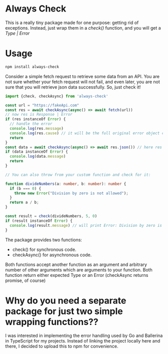 # Always Check

This is a really tiny package made for one purpose: getting rid of exceptions.
Instead, just wrap them in a *check()* function, and you will get a *Type | Error*

# Usage
```bash
npm install always-check
```
Consider a simple fetch request to retrieve some data from an API. You are not sure whether your fetch request will not fail, and even later, you are not sure that you will retrieve json data successfully. So, just check it!

```typescript
import {check, checkAsync} from 'always-check'

const url = "https://fakeApi.com"
const res = await checkAsync(async() => await fetch(url))
// now res is Response | Error
if (res instanceOf Error) {
  // handle the error
  console.log(res.message)
  console.log(res.cause) // it will be the full original error object caught in the catch clause
  return
}
const data = await checkAsync(async() => await res.json()) // here res is Response for sure since we checked for the error
if (data instanceOf Error) {
  console.log(data.message)
  return
}

// You can also throw from your custom function and check for it:

function divideNumbers(a: number, b: number): number {
  if (b === 0) {
    throw new Error("Division by zero is not allowed");
  }
  return a / b;
}

const result = check(divideNumbers, 5, 0)
if (result instanceOf Error) {
  console.log(result.message) // will print Error: Division by zero is not allowed
}
```

The package provides two functions:
  - check() for synchronous code.
  - checkAsync() for asynchronous code.

Both functions accept another function as an argument and arbitrary number of other arguments which are arguments to your function.
Both function return either expected Type or an Error (checkAsync returns promise, of course)

# Why do you need a separate package for just two simple wrapping functions??
I was interested in implementing the error handling used by Go and Ballerina in TypeScript for my projects.
Instead of linking the project locally here and there, I decided to upload this to npm for convenience.
